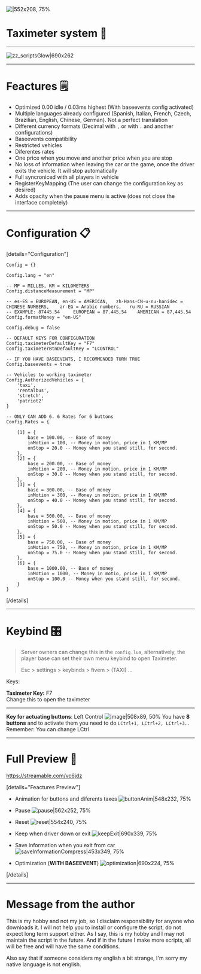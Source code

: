 ![|552x208, 75%](https://forum.cfx.re/uploads/default/original/4X/8/6/2/8627b8cb47c92eef0021f73128b5e83c8d09a72a.gif)

# Taximeter system :taxi:
---

![zz_scriptsGlow|690x262](https://forum.cfx.re/uploads/default/original/4X/2/5/3/253b4d6851a26c58ad0e765b477bf6bf4d0b48f5.png)

---

# Feactures :spiral_notepad: 
* Optimized 0.00 idle / 0.03ms highest (With baseevents config activated)
* Multiple languages already configured (Spanish, Italian, French, Czech, Brazilian, English, Chinese, German). Not a perfect translation
* Different currency formats (Decimal with `,` or with `.` and another configurations)
* Baseevents compatibility
* Restricted vehicles
* Diferentes rates
* One price when you move and another price when you are stop
* No loss of information when leaving the car or the game, once the driver exits the vehicle. It will stop automatically
* Full syncroniced with all players in vehicle
* RegisterKeyMapping (The user can change the configuration key as desired)
* Adds opacity when the pause menu is active (does not close the interface completely)

---
# Configuration :clipboard:

[details="Configuration"]
```
Config = {}

Config.lang = "en"

-- MP = MILLES, KM = KILOMETERS
Config.distanceMeasurement = "MP" 

-- es-ES = EUROPEAN, en-US = AMERICAN,   zh-Hans-CN-u-nu-hanidec = CHINESE NUMBERS,    ar-EG = Arabic numbers,   ru-RU = RUSSIAN
-- EXAMPLE: 87445.54     EUROPEAN = 87.445,54    AMERICAN = 87,445.54
Config.formatMoney = "en-US" 

Config.debug = false

-- DEFAULT KEYS FOR CONFIGURATION
Config.taximeterDefaultKey = "F7"
Config.taximeterBtnDefaultKey = "LCONTROL"

-- IF YOU HAVE BASEEVENTS, I RECOMMENDED TURN TRUE
Config.baseevents = true

-- Vehicles to working taximeter
Config.AuthorizedVehicles = {
    'taxi',
    'rentalbus',
    'stretch',
    'patriot2'
}

-- ONLY CAN ADD 6. 6 Rates for 6 buttons
Config.Rates = {
    
	[1] = {
		base = 100.00, -- Base of money
		inMotion = 100, -- Money in motion, price in 1 KM/MP
		onStop = 20.0 -- Money when you stand still, for second.
	},
	[2] = {
		base = 200.00, -- Base of money
		inMotion = 200, -- Money in motion, price in 1 KM/MP
		onStop = 30.0 -- Money when you stand still, for second.
	},
	[3] = {
		base = 300.00, -- Base of money
		inMotion = 300, -- Money in motion, price in 1 KM/MP
		onStop = 40.0 -- Money when you stand still, for second.
	},
	[4] = {
		base = 500.00, -- Base of money
		inMotion = 500, -- Money in motion, price in 1 KM/MP
		onStop = 50.0 -- Money when you stand still, for second.
	},
	[5] = {
		base = 750.00, -- Base of money
		inMotion = 750, -- Money in motion, price in 1 KM/MP
		onStop = 75.0 -- Money when you stand still, for second.
	},
	[6] = {
		base = 1000.00, -- Base of money
		inMotion = 1000, -- Money in motio, price in 1 KM/MP
		onStop = 100.0 -- Money when you stand still, for second.
	}
}

```
[/details]

---
# Keybind :control_knobs:

>Server owners can change this in the `config.lua`, alternatively, the player base can set their own menu keybind to open Taximeter.
>
>Esc > settings > keybinds > fivem > (TAXI) ...

Keys:

**Taximeter Key:** F7  
Change this to open the taximeter

----
**Key for actuating buttons**: Left Control
![image|508x89, 50%](https://forum.cfx.re/uploads/default/original/4X/b/6/3/b639131bf586a2cc445dfc64461316165d824d24.png)
You have **8 buttons** and to activate them you need to do `LCtrl+1, LCtrl+2, LCtrl+3`...
Remember: You can change LCtrl


---
# Full Preview :movie_camera:

https://streamable.com/vc6jdz


[details="Feactures Preview"]
* Animation for buttons and diferents taxes
![buttonAnim|548x232, 75%](https://forum.cfx.re/uploads/default/original/4X/a/2/c/a2c31e96d953423609e00cf2b63565a9b4da1ec7.gif)

* Pause
![pause|562x252, 75%](https://forum.cfx.re/uploads/default/original/4X/6/1/1/611612a26dda90ff350dfc3720b8e7870ab3d0b4.gif)

* Reset
![reset|554x240, 75%](https://forum.cfx.re/uploads/default/original/4X/0/d/a/0daa407a408626cfafe0747299bd05a6ad720df9.gif)

* Keep when driver down or exit
![keepExit|690x339, 75%](https://forum.cfx.re/uploads/default/original/4X/f/8/d/f8d3e8ec01d528fe10dff48afede016f76213c6a.gif)

* Save information when you exit from car
![saveInformationCompress|453x349, 75%](https://forum.cfx.re/uploads/default/original/4X/e/a/9/ea979c30954a07d55df445efe72174889fc0528d.gif)

* Optimization (**WITH BASEEVENT**)
![optimization|690x224, 75%](https://forum.cfx.re/uploads/default/original/4X/e/b/4/eb49a68c5f7ee5e547b682053f5b11ab6b791684.gif)


[/details]


---
# Message from the author
This is my hobby and not my job, so I disclaim responsibility for anyone who downloads it. I will not help you to install or configure the script, do not expect long term support either. As I say, this is my hobby and I may not maintain the script in the future.
And if in the future I make more scripts, all will be free and will have the same conditions.

Also say that if someone considers my english a bit strange, I'm sorry my native language is not english.
